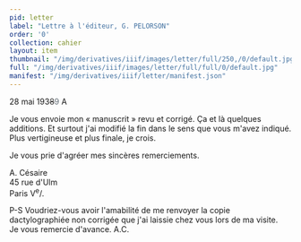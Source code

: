 ```yaml
---
pid: letter
label: "Lettre à l'éditeur, G. PELORSON"
order: '0'
collection: cahier
layout: item
thumbnail: "/img/derivatives/iiif/images/letter/full/250,/0/default.jpg"
full: "/img/derivatives/iiif/images/letter/full/full/0/default.jpg"
manifest: "/img/derivatives/iiif/letter/manifest.json"
---
```


<span style="text-align:left;">28 mai 193<del style='color:#303030'>8</del><add style='color:#677179'>9</add> A</span>

<p>Je vous envoie mon « manuscrit » revu et corrigé. Ça et là quelques additions. Et surtout j'ai modifié la fin dans le sens que vous m'avez indiqué. Plus vertigineuse et plus finale, je crois.</p>

<p>Je vous prie d'agréer mes sincères remerciements.</p>

<p>A. Césaire<br>45 rue d'Ulm<br>Paris V<sup>e</sup>/.</p>

<p>P-S Voudriez-vous avoir l'amabilité de me renvoyer la copie dactylographiée non corrigée que j'ai laissie chez vous lors de ma visite.<br>Je vous remercie d'avance. A.C.</p>


